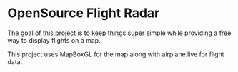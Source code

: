 # OpenSource Flight Radar

The goal of this project is to keep things super simple while providing a free way to display flights on a map.

This project uses MapBoxGL for the map along with airplane.live for flight data.
